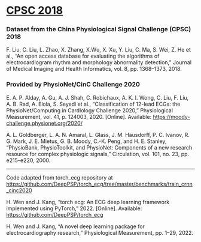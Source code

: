 # [CPSC 2018](https://physionetchallenges.github.io/2020/)

### Dataset from the China Physiological Signal Challenge (CPSC) 2018

F. Liu, C. Liu, L. Zhao, X. Zhang, X.Wu, X. Xu, Y. Liu, C. Ma,
S. Wei, Z. He et al., “An open access database for evaluating
the algorithms of electrocardiogram rhythm and morphology
abnormality detection,” Journal of Medical Imaging and
Health Informatics, vol. 8, pp. 1368–1373, 2018.

### Provided by PhysioNet/CinC Challenge 2020

E. A. P. Alday, A. Gu, A. J. Shah, C. Robichaux, A. K. I.
Wong, C. Liu, F. Liu, A. B. Rad, A. Elola, S. Seyedi et al.,
“Classification of 12-lead ECGs: the PhysioNet/Computing
in Cardiology Challenge 2020,” Physiological Measurement,
vol. 41, p. 124003, 2020. [Online]. Available: https://moody-challenge.physionet.org/2020/

A. L. Goldberger, L. A. N. Amaral, L. Glass, J. M. Hausdorff,
P. C. Ivanov, R. G. Mark, J. E. Mietus, G. B. Moody, C.-K.
Peng, and H. E. Stanley, “PhysioBank, PhysioToolkit, and PhysioNet:
Components of a new research resource for complex
physiologic signals,” Circulation, vol. 101, no. 23, pp. e215–e220, 2000.

---------

Code adapted from torch_ecg repository at https://github.com/DeepPSP/torch_ecg/tree/master/benchmarks/train_crnn_cinc2020

H. Wen and J. Kang, “torch ecg: An ECG deep learning framework implemented using PyTorch,” 2022. [Online].
Available: https://github.com/DeepPSP/torch_ecg

H. Wen and J. Kang, “A novel deep learning package for electrocardiography research,” Physiological Measurement, pp. 1–29, 2022.
